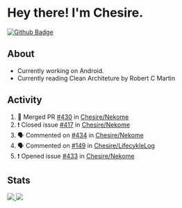 # Hey there! I'm Chesire.

[![Github Badge](https://img.shields.io/badge/-Github-000?style=flat-square&logo=Github&logoColor=white&link=https://github.com/chesire)](https://github.com/chesire)

## About

<!-- Uses https://github.com/Chesire/natemoo-re -->
* Currently working on Android.
* Currently reading Clean Architeture by Robert C Martin
<!--
* Currently listening to: 
<a href="https://natemoo-re-iirbxe7wf.vercel.app/now-playing?open">
    <img src="https://natemoo-re-iirbxe7wf.vercel.app/now-playing" width="256" height="64" alt="Now Playing">
</a>  
-->

## Activity

<!-- Uses https://github.com/jamesgeorge007/github-activity-readme -->
<!--START_SECTION:activity-->
1. 🎉 Merged PR [#430](https://github.com/Chesire/Nekome/pull/430) in [Chesire/Nekome](https://github.com/Chesire/Nekome)
2. ❗️ Closed issue [#417](https://github.com/Chesire/Nekome/issues/417) in [Chesire/Nekome](https://github.com/Chesire/Nekome)
3. 🗣 Commented on [#434](https://github.com/Chesire/Nekome/issues/434) in [Chesire/Nekome](https://github.com/Chesire/Nekome)
4. 🗣 Commented on [#149](https://github.com/Chesire/LifecykleLog/issues/149) in [Chesire/LifecykleLog](https://github.com/Chesire/LifecykleLog)
5. ❗️ Opened issue [#433](https://github.com/Chesire/Nekome/issues/433) in [Chesire/Nekome](https://github.com/Chesire/Nekome)
<!--END_SECTION:activity-->

## Stats

<a href="https://github-readme-stats.vercel.app/api/top-langs/?username=chesire&theme=tokyonight">
    <img src="https://github-readme-stats.vercel.app/api/top-langs/?username=chesire&layout=compact&theme=tokyonight" >
</a>
<a href="https://github-readme-stats.vercel.app/api?username=chesire&show_icons=true&theme=tokyonight">
    <img src="https://github-readme-stats.vercel.app/api?username=chesire&show_icons=true&theme=tokyonight" >
</a>  
